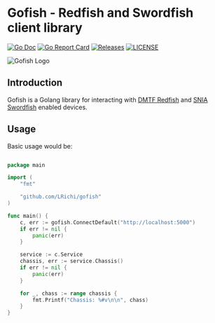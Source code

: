  # Gofish - Redfish and Swordfish client library

 [![Go Doc](https://godoc.org/github.com/LRichi/gofish?status.svg)](http://godoc.org/github.com/LRichi/gofish)
 [![Go Report Card](https://goreportcard.com/badge/github.com/LRichi/gofish?branch=master)](https://goreportcard.com/report/github.com/LRichi/gofish)
[![Releases](https://img.shields.io/github/release/stmcginnis/gofish/all.svg?style=flat-square)](https://github.com/LRichi/WBfish/releases)
[![LICENSE](https://img.shields.io/github/license/stmcginnis/gofish.svg?style=flat-square)](https://github.com/LRichi/WBfish/blob/master/LICENSE)

![Gofish Logo](./images/gofish200x117.png)

## Introduction

Gofish is a Golang library for interacting with [DMTF
Redfish](https://www.dmtf.org/standards/redfish) and [SNIA
Swordfish](https://www.snia.org/forums/smi/swordfish) enabled devices.

## Usage ##

Basic usage would be:

```go

package main

import (
    "fmt"

    "github.com/LRichi/gofish"
)

func main() {
    c, err := gofish.ConnectDefault("http://localhost:5000")
    if err != nil {
        panic(err)
    }

    service := c.Service
    chassis, err := service.Chassis()
    if err != nil {
        panic(err)
    }

    for _, chass := range chassis {
        fmt.Printf("Chassis: %#v\n\n", chass)
    }
}
```
